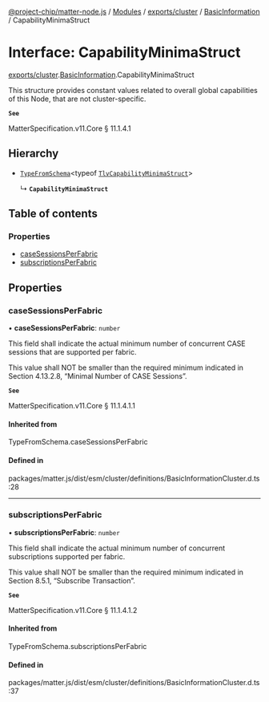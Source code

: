 [@project-chip/matter-node.js](../README.md) / [Modules](../modules.md) / [exports/cluster](../modules/exports_cluster.md) / [BasicInformation](../modules/exports_cluster.BasicInformation.md) / CapabilityMinimaStruct

# Interface: CapabilityMinimaStruct

[exports/cluster](../modules/exports_cluster.md).[BasicInformation](../modules/exports_cluster.BasicInformation.md).CapabilityMinimaStruct

This structure provides constant values related to overall global capabilities of this Node, that are not
cluster-specific.

**`See`**

MatterSpecification.v11.Core § 11.1.4.1

## Hierarchy

- [`TypeFromSchema`](../modules/exports_tlv.md#typefromschema)\<typeof [`TlvCapabilityMinimaStruct`](../modules/exports_cluster.BasicInformation.md#tlvcapabilityminimastruct)\>

  ↳ **`CapabilityMinimaStruct`**

## Table of contents

### Properties

- [caseSessionsPerFabric](exports_cluster.BasicInformation.CapabilityMinimaStruct.md#casesessionsperfabric)
- [subscriptionsPerFabric](exports_cluster.BasicInformation.CapabilityMinimaStruct.md#subscriptionsperfabric)

## Properties

### caseSessionsPerFabric

• **caseSessionsPerFabric**: `number`

This field shall indicate the actual minimum number of concurrent CASE sessions that are supported per
fabric.

This value shall NOT be smaller than the required minimum indicated in Section 4.13.2.8, “Minimal Number of
CASE Sessions”.

**`See`**

MatterSpecification.v11.Core § 11.1.4.1.1

#### Inherited from

TypeFromSchema.caseSessionsPerFabric

#### Defined in

packages/matter.js/dist/esm/cluster/definitions/BasicInformationCluster.d.ts:28

___

### subscriptionsPerFabric

• **subscriptionsPerFabric**: `number`

This field shall indicate the actual minimum number of concurrent subscriptions supported per fabric.

This value shall NOT be smaller than the required minimum indicated in Section 8.5.1, “Subscribe
Transaction”.

**`See`**

MatterSpecification.v11.Core § 11.1.4.1.2

#### Inherited from

TypeFromSchema.subscriptionsPerFabric

#### Defined in

packages/matter.js/dist/esm/cluster/definitions/BasicInformationCluster.d.ts:37
